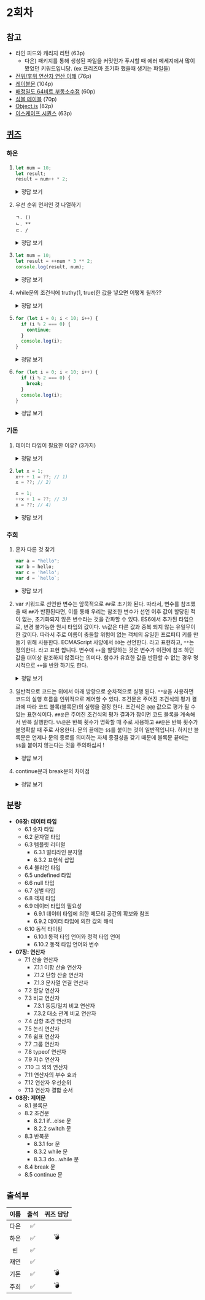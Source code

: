 # 2회차

## 참고

- 라인 피드와 캐리지 리턴 (63p)
  - 다은) 패키지를 통해 생성된 파일을 커밋인가 푸시할 때 에러 메세지에서 많이 봤었던 키워드입니당. (ex 프리즈마 초기화 했을때 생기는 파일들)
- [전위/후위 연산자 연산 이해](https://velog.io/@sweetpumpkin/%EC%A0%84%EC%9C%84-%ED%9B%84%EC%9C%84-%EC%97%B0%EC%82%B0%EC%9E%90-%EC%97%B0%EC%82%B0-%EC%9D%B4%ED%95%B4) (76p)
- [레이블문](https://developer.mozilla.org/ko/docs/Web/JavaScript/Reference/Statements/label) (104p)
- [배정밀도 64비트 부동소수점](https://hbsowo58.tistory.com/460) (60p)
- [심볼 테이블](https://ko.wikipedia.org/wiki/%EC%8B%AC%EB%B3%BC_%ED%85%8C%EC%9D%B4%EB%B8%94) (70p)
- [Object.is](https://developer.mozilla.org/ko/docs/Web/JavaScript/Reference/Global_Objects/Object/is) (82p)
- [이스케이프 시퀀스](https://learn.microsoft.com/ko-kr/cpp/c-language/escape-sequences) (63p)

## [퀴즈](https://github.com/ooheunda/js-deep-dive/issues/2)

### 하온

1.  ```javascript
    let num = 10;
    let result;
    result = num++ * 2;
    ```

     <details>
        <summary>정답 보기</summary>
        result = 20 <br />
        num = 11
      </details>

2.  우선 순위 먼저인 것 나열하기

    ```
    ㄱ. ()
    ㄴ. **
    ㄷ. /
    ```

      <details>
        <summary>정답 보기</summary>
        ㄱ → ㄴ → ㄷ
      </details>

3.  ```javascript
    let num = 10;
    let result = ++num * 3 ** 2;
    console.log(result, num);
    ```

    <details>
      <summary>정답 보기</summary>
      result = 99 <br />
      num = 11
    </details>

4.  while문의 조건식에 truthy(1, true)한 값을 넣으면 어떻게 될까??
    <details>
      <summary>정답 보기</summary>
      무한 실행!!! 루프!!!!!!
    </details>

5.  ```javascript
    for (let i = 0; i < 10; i++) {
      if (i % 2 === 0) {
        continue;
      }
      console.log(i);
    }
    ```

    <details>
      <summary>정답 보기</summary>
      1, 3, 5, 7, 9
    </details>

6.  ```javascript
    for (let i = 0; i < 10; i++) {
      if (i % 2 === 0) {
        break;
      }
      console.log(i);
    }
    ```

    <details>
      <summary>정답 보기</summary>
        출력값 X
      </details>

### 기돈

1.  데이터 타입이 필요한 이유? (3가지)
    <details>
      <summary>정답 보기</summary>
      <div>1. 메모리 할당: 타입에 따라 메모리가 할당되는 크기가 다름</div>
      <div>2. 변수 참조: 변수 참조 시, 읽어올 메모리의 단위를 결정</div>
      <div>3. 메모리에서 받아온 2진수를 어떻게 해석해야 하는지 결정</div>
    </details>

2.  ```javascript
    let x = 1;
    x++ + 1 = ??; // 1)
    x = ??; // 2)

    x = 1;
    ++x + 1 = ??; // 3)
    x = ??; // 4)
    ```

    <details>
      <summary>정답 보기</summary>
      <div>1) 2</div>
      <div>2) 2</div>
      <div>3) 3</div>
      <div>4) 2</div>
    </details>

### 주희

1. 혼자 다른 것 찾기

    ```javascript
    var a = "hello";
    var b = hello;
    var c = 'hello';
    var d = `hello`;
    ````

    <details>
      <summary>정답 보기</summary>
      2번.
      1, 3, 4번은 문자열로 인식한다. 작은따옴표, 큰따옴표, 백틱이 없는 문자열은 식별자로 인식되어 ReferenceError로 hello를 찾을 수 없다고 뜬다.
      </details>

2. var 키워드로 선언한 변수는 암묵적으로 `##`로 초기화 된다. 따라서, 변수를 참조했을 때 `##`가 반환된다면, 이를 통해 우리는 참조한 변수가 선언 이후 값이 할당된 적이 없는, 초기화되지 않은 변수라는 것을 간파할 수 있다.
   ES6에서 추가된 타입으로, 변경 불가능한 원시 타입의 값이다. `%%`값은 다른 값과 중복 되지 않는 유일무이한 값이다. 따라서 주로 이름이 충돌할 위험이 없는 객체의 유일한 프로퍼티 키를 만들기 위해 사용한다.
   ECMAScript 사양에서 `OO`는 선언한다. 라고 표현하고, `**`는 정의한다. 라고 표현 합니다.
   변수에 `++`을 할당하는 것은 변수가 이전에 참조 하던 값을 더이상 참조하지 않겠다는 의미다. 함수가 유효한 값을 반환할 수 없는 경우 명시적으로 `++`을 반환 하기도 한다.

    <details>
    <summary>정답 보기</summary>
    ##: undefined <br>
    %%: 심볼 <br>
    OO: 변수 <br>
    **: 함수 <br>
    ++: null
    </details>

3. 일반적으로 코드는 위에서 아래 방향으로 순차적으로 실행 된다. `**문`을 사용하면 코드의 실행 흐름을 인위적으로 제어할 수 있다.
   조건문은 주어진 조건식의 평가 결과에 따라 코드 블록(블록문)의 실행을 결정 한다. 조건식은 `@@@` 값으로 평가 될 수 있는 표현식이다.
   `##문`은 주어진 조건식의 평가 결과가 참이면 코드 블록을 계속해서 반복 실행한다. `%%문`은 반복 횟수가 명확할 때 주로 사용하고 `##문`은 반복 횟수가 불명확할 때 주로 사용한다.
   문의 끝에는 `$$`를 붙이는 것이 일반적입니다. 하지만 블록문은 언제나 문의 종료를 의미하는 자체 종결성을 갖기 때문에 블록문 끝에는 `$$`을 붙이지 않는다는 것을 주의하십셔 !

      <details>
      <summary>정답 보기</summary>
      **문: 제어문 <br>
      @@@: 불리언 <br>
      ##문: while문 <br>
      %%문: for문 <br>
      $$: 세미콜론
      </details>

4. continue문과 break문의 차이점
    <details>
    <summary>정답 보기</summary>
    continue문은 반복문의 코드 블록 실행을 현 시점에서 중단하고, 반복문의 증감식으로 실행 흐름을 이동시킨다. break문은 실행중인 반복문의 코드블록을 탈출한다.
    </details>

## 분량

- **06장: 데이터 타입**
  - 6.1 숫자 타입
  - 6.2 문자열 타입
  - 6.3 템플릿 리터럴
    - 6.3.1 멀티라인 문자열
    - 6.3.2 표현식 삽입
  - 6.4 불리언 타입
  - 6.5 undefined 타입
  - 6.6 null 타입
  - 6.7 심벌 타입
  - 6.8 객체 타입
  - 6.9 데이터 타입의 필요성
    - 6.9.1 데이터 타입에 의한 메모리 공간의 확보와 참조
    - 6.9.2 데이터 타입에 의한 값의 해석
  - 6.10 동적 타이핑
    - 6.10.1 동적 타입 언어와 정적 타입 언어
    - 6.10.2 동적 타입 언어와 변수
- **07장: 연산자**
  - 7.1 산술 연산자
    - 7.1.1 이항 산술 연산자
    - 7.1.2 단항 산술 연산자
    - 7.1.3 문자열 연결 연산자
  - 7.2 할당 연산자
  - 7.3 비교 연산자
    - 7.3.1 동등/일치 비교 연산자
    - 7.3.2 대소 관계 비교 연산자
  - 7.4 삼항 조건 연산자
  - 7.5 논리 연산자
  - 7.6 쉼표 연산자
  - 7.7 그룹 연산자
  - 7.8 typeof 연산자
  - 7.9 지수 연산자
  - 7.10 그 외의 연산자
  - 7.11 연산자의 부수 효과
  - 7.12 연산자 우선순위
  - 7.13 연산자 결합 순서
- **08장: 제어문**
  - 8.1 블록문
  - 8.2 조건문
    - 8.2.1 if...else 문
    - 8.2.2 switch 문
  - 8.3 반복문
    - 8.3.1 for 문
    - 8.3.2 while 문
    - 8.3.3 do...while 문
  - 8.4 break 문
  - 8.5 continue 문

## 출석부

| 이름 | 출석 | 퀴즈 담당 |
| :--: | :--: | :-------: |
| 다은 |  ✅  |           |
| 하온 |  ✅  |    💣     |
|  린  |  ✅  |           |
| 재연 |  ✅  |           |
| 기돈 |  ✅  |    💣     |
| 주희 |  ✅  |    💣     |
